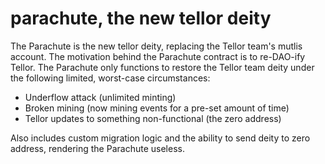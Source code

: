 # parachute, the new tellor deity

The Parachute is the new tellor deity, replacing the Tellor team's mutlis account. The motivation behind the Parachute contract is to re-DAO-ify Tellor. The Parachute only functions to restore the Tellor team deity under the following limited, worst-case circumstances:

* Underflow attack (unlimited minting)
* Broken mining (now mining events for a pre-set amount of time)
* Tellor updates to something non-functional (the zero address)

Also includes custom migration logic and the ability to send deity to zero address, rendering the Parachute useless.
